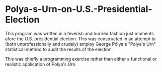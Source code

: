 # Polya-s-Urn-on-U.S.-Presidential-Election

This program was written in a feverish and hurried fashion just moments afore the U.S. presidential election. This was constructed in an attempt to (both unprofessionally and crudely) employ George Pólya's "Polya's Urn" statistical method to audit the results of the election.

This was chiefly a programming exercise rather than either a functional or realistic application of Polya's Urn.
